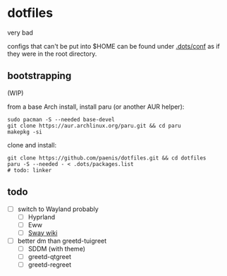 # dotfiles

very bad

configs that can't be put into $HOME can be found under [.dots/conf](/.dots/conf) as if they were in the root directory.

## bootstrapping

(WIP)

from a base Arch install, install paru (or another AUR helper):

```shell
sudo pacman -S --needed base-devel
git clone https://aur.archlinux.org/paru.git && cd paru
makepkg -si
```

clone and install:

```shell
git clone https://github.com/paenis/dotfiles.git && cd dotfiles
paru -S --needed - < .dots/packages.list
# todo: linker
```

## todo

- [ ] switch to Wayland probably
  - [ ] Hyprland
  - [ ] Eww
  - [ ] [Sway wiki][sw]
- [ ] better dm than greetd-tuigreet
  - [ ] SDDM (with theme)
  - [ ] greetd-qtgreet
  - [ ] greetd-regreet

[sw]: https://github.com/swaywm/sway/wiki/Useful-add-ons-for-sway
